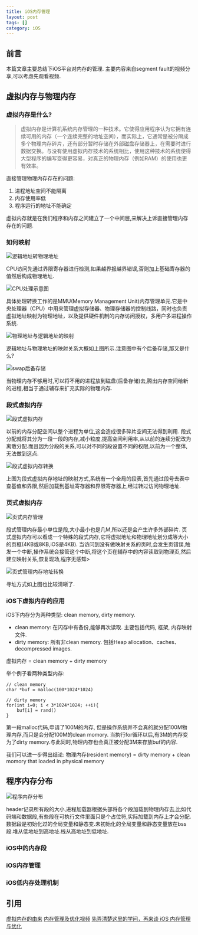 ```yaml
---
title: iOS内存管理
layout: post
tags: []
category: iOS
---
```

## 前言

本篇文章主要总结下iOS平台对内存的管理.
主要内容来自segment fault的视频分享,可以考虑先观看视频.

## 虚拟内存与物理内存

### 虚拟内存是什么?

> 虚拟内存是计算机系统内存管理的一种技术。它使得应用程序认为它拥有连续可用的内存（一个连续完整的地址空间），而实际上，它通常是被分隔成多个物理内存碎片，还有部分暂时存储在外部磁盘存储器上，在需要时进行数据交换。与没有使用虚拟内存技术的系统相比，使用这种技术的系统使得大型程序的编写变得更容易，对真正的物理内存（例如RAM）的使用也更有效率。

直接管理物理内存存在的问题:
1. 进程地址空间不能隔离
2. 内存使用率低
3. 程序运行的地址不能确定

虚拟内存就是在我们程序和内存之间建立了一个中间层,来解决上诉直接管理内存存在的问题.

### 如何映射

![逻辑地址转物理地址](https://raw.githubusercontent.com/HighmoreXu/BlogImage/master/images/%E9%80%BB%E8%BE%91%E5%9C%B0%E5%9D%80%E8%BD%AC%E7%89%A9%E7%90%86%E5%9C%B0%E5%9D%80.png "逻辑地址转物理地址")

CPU访问先通过界限寄存器进行检测,如果越界报越界错误,否则加上基础寄存器的值然后构成物理地址.

![CPU处理示意图](https://raw.githubusercontent.com/HighmoreXu/BlogImage/master/images/CPU%E5%A4%84%E7%90%86%E7%A4%BA%E6%84%8F%E5%9B%BE.png "CPU处理示意图")

具体处理转换工作的是MMU(Memory Management Unit)内存管理单元.它是中央处理器（CPU）中用来管理虚拟存储器、物理存储器的控制线路，同时也负责虚拟地址映射为物理地址，以及提供硬件机制的内存访问授权，多用户多进程操作系统.


![物理地址与逻辑地址的映射](https://raw.githubusercontent.com/HighmoreXu/BlogImage/master/images/%E8%99%9A%E6%8B%9F%E5%9C%B0%E5%9D%80%E5%AF%B9%E5%BA%94%E7%89%A9%E7%90%86%E5%9C%B0%E5%9D%80%E5%8F%8A%E5%90%8E%E5%A4%87%E5%AD%98%E5%82%A8.png "物理地址与逻辑地址的映射")

逻辑地址与物理地址的映射关系大概如上图所示.注意图中有个后备存储,那又是什么?

![swap后备存储](https://raw.githubusercontent.com/HighmoreXu/BlogImage/master/images/swap.png "swap后备存储")

当物理内存不够用时,可以将不用的进程放到磁盘(后备存储)去,腾出内存空间给新的进程,相当于通过辅存来扩充实际的物理内存.

### 段式虚拟内存

![段式虚拟内存](https://raw.githubusercontent.com/HighmoreXu/BlogImage/master/images/%E6%AE%B5%E5%BC%8F%E8%99%9A%E6%8B%9F%E5%86%85%E5%AD%98.png "段式虚拟内存")

以前的内存分配空间以整个进程为单位,这会造成很多碎片空间无法得到利用.
段式分配就将其分为一段一段的内存,减小粒度,提高空间利用率,从以前的连续分配改为离散分配.而且因为分段的关系,可以对不同的段设置不同的权限,以前为一个整体,无法做到这点.

![段式虚拟内存转换](https://raw.githubusercontent.com/HighmoreXu/BlogImage/master/images/%E6%AE%B5%E5%BC%8F%E8%99%9A%E6%8B%9F%E5%86%85%E5%AD%98%E8%BD%AC%E6%8D%A2.png "段式虚拟内存转换")

上图为段式虚拟内存地址的映射方式,系统有一个全局的段表,首先通过段号去表中查基值和界限,然后加载到基址寄存器和界限寄存器上,经过转过访问物理地址.

### 页式虚拟内存

![页式内存管理](https://raw.githubusercontent.com/HighmoreXu/BlogImage/master/images/%E9%A1%B5%E5%BC%8F%E8%99%9A%E6%8B%9F%E5%86%85%E5%AD%98.png "页式内存管理")


段式管理内存最小单位是段,大小最小也是几M,所以还是会产生许多外部碎片.
页式虚拟内存可以看成一个特殊的段式内存,它将虚拟地址和物理地址划分成等大小的页框(4KB或8KB,iOS是4KB).
当访问到没有做映射关系的页时,会发生页错误,触发一个中断,操作系统会接管这个中断,将这个页在辅存中的内容读取到物理页,然后建立映射关系,恢复现场,程序无感知>


![页式管理内存地址转换](https://raw.githubusercontent.com/HighmoreXu/BlogImage/master/images/%E9%A1%B5%E5%BC%8F%E8%99%9A%E6%8B%9F%E5%86%85%E5%AD%98%E8%BD%AC%E6%8D%A2.png "页式管理内存地址转换")

寻址方式如上图也比较清晰了.


### iOS下虚拟内存的应用

iOS下内存分为两种类型: clean memory, dirty memory.
* clean memory: 在闪存中有备份,能够再次读取. 主要包括代码, 框架, 内存映射文件.
* dirty memory: 所有非clean memory. 包括Heap allocation、caches、decompressed images.

虚拟内存 = clean memory + dirty memory

举个例子看两种类型内存:
```
// clean memory
char *buf = malloc(100*1024*1024)

// dirty memory
for(int i=0; i < 3*1024*1024; ++i){
    buf[i] = rand()
}
```
第一段malloc代码,申请了100M的内存, 但是操作系统并不会真的就分配100M物理内存,而只是会分配100M的clean momory.
当执行for循环以后,有3M的内存变为了dirty memory.与此同时,物理内存也会真正被分配3M来存放buf的内容.

我们可以进一步得出结论:
物理内存(resident memory) = dirty memory + clean momory that loaded in physical memory

## 程序内存分布

![程序内存分布](https://raw.githubusercontent.com/HighmoreXu/BlogImage/master/images/%E7%A8%8B%E5%BA%8F%E6%9C%BA%E6%9E%84.png "程序内存分布")

header记录所有段的大小,进程加载器根据头部将各个段加载到物理内存去,比如代码端和数据段,有些段在可执行文件里面只是个占位符,实际加载到内存上才会分配.数据段是初始化过的全局变量和静态变.未初始化的全局变量和静态变量放在bss段.堆从低地址到高地址.栈从高地址到低地址.

### iOS中的内存段


### iOS内存管理


### iOS低内存处理机制










## 引用

[虚拟内存的由来](https://blog.csdn.net/m0_37806112/article/details/81104972)
[内存管理及优化视频](https://www.imooc.com/video/11075)
[先弄清楚这里的学问，再来谈 iOS 内存管理与优化](https://www.jianshu.com/p/deab6550553a)